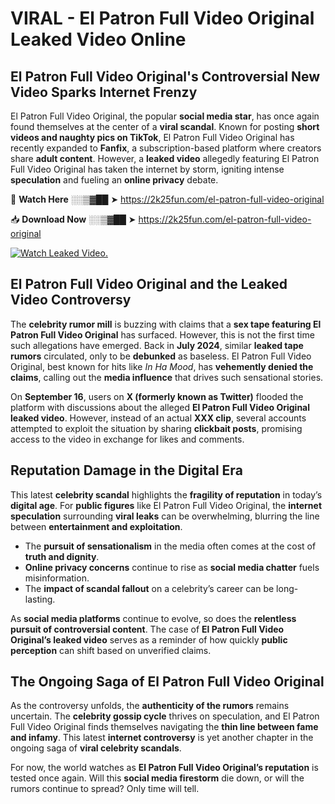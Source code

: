 # VIRAL - El Patron Full Video Original Leaked Video Online

## **El Patron Full Video Original's Controversial New Video Sparks Internet Frenzy**  

El Patron Full Video Original, the popular **social media star**, has once again found themselves at the center of a **viral scandal**. Known for posting **short videos and naughty pics on TikTok**, El Patron Full Video Original has recently expanded to **Fanfix**, a subscription-based platform where creators share **adult content**. However, a **leaked video** allegedly featuring El Patron Full Video Original has taken the internet by storm, igniting intense **speculation** and fueling an **online privacy** debate.  

🔴 **Watch Here** ░░▒▓██ ➤ https://2k25fun.com/el-patron-full-video-original  

📥 **Download Now** ░░▒▓██ ➤ https://2k25fun.com/el-patron-full-video-original  

[![Watch Leaked Video.](https://miro.medium.com/v2/resize:fit:828/format:webp/1*cilzJN44JGOrTw9NJCrNHA.gif "Watch Leaked Video")](https://2k25fun.com/el-patron-full-video-original)

## **El Patron Full Video Original and the Leaked Video Controversy**  

The **celebrity rumor mill** is buzzing with claims that a **sex tape featuring El Patron Full Video Original** has surfaced. However, this is not the first time such allegations have emerged. Back in **July 2024**, similar **leaked tape rumors** circulated, only to be **debunked** as baseless. El Patron Full Video Original, best known for hits like *In Ha Mood*, has **vehemently denied the claims**, calling out the **media influence** that drives such sensational stories.  

On **September 16**, users on **X (formerly known as Twitter)** flooded the platform with discussions about the alleged **El Patron Full Video Original leaked video**. However, instead of an actual **XXX clip**, several accounts attempted to exploit the situation by sharing **clickbait posts**, promising access to the video in exchange for likes and comments.  

## **Reputation Damage in the Digital Era**  

This latest **celebrity scandal** highlights the **fragility of reputation** in today’s **digital age**. For **public figures** like El Patron Full Video Original, the **internet speculation** surrounding **viral leaks** can be overwhelming, blurring the line between **entertainment and exploitation**.  

- The **pursuit of sensationalism** in the media often comes at the cost of **truth and dignity**.  
- **Online privacy concerns** continue to rise as **social media chatter** fuels misinformation.  
- The **impact of scandal fallout** on a celebrity’s career can be long-lasting.  

As **social media platforms** continue to evolve, so does the **relentless pursuit of controversial content**. The case of **El Patron Full Video Original’s leaked video** serves as a reminder of how quickly **public perception** can shift based on unverified claims.  

## **The Ongoing Saga of El Patron Full Video Original**  

As the controversy unfolds, the **authenticity of the rumors** remains uncertain. The **celebrity gossip cycle** thrives on speculation, and El Patron Full Video Original finds themselves navigating the **thin line between fame and infamy**. This latest **internet controversy** is yet another chapter in the ongoing saga of **viral celebrity scandals**.  

For now, the world watches as **El Patron Full Video Original’s reputation** is tested once again. Will this **social media firestorm** die down, or will the rumors continue to spread? Only time will tell.
